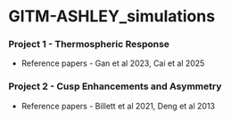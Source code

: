 # GITM-ASHLEY_simulations


### Project 1 - Thermospheric Response
- Reference papers - Gan et al 2023, Cai et al 2025

### Project 2 - Cusp Enhancements and Asymmetry
- Reference papers - Billett et al 2021, Deng et al 2013